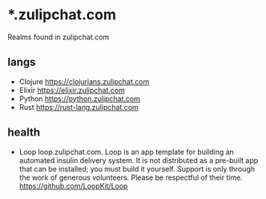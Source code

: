# *.zulipchat.com

Realms found in zulipchat.com

## langs

- Clojure https://clojurians.zulipchat.com
- Elixir https://elixir.zulipchat.com
- Python https://python.zulipchat.com
- Rust https://rust-lang.zulipchat.com

## health
- Loop loop.zulipchat.com. Loop is an app template for building an automated insulin delivery system. It is not distributed as a pre-built app that can be installed; you must build it yourself. Support is only through the work of generous volunteers. Please be respectful of their time. https://github.com/LoopKit/Loop
